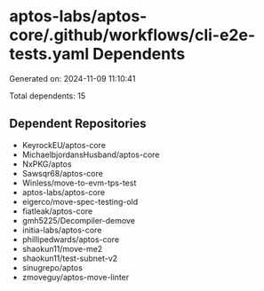# aptos-labs/aptos-core/.github/workflows/cli-e2e-tests.yaml Dependents

Generated on: 2024-11-09 11:10:41

Total dependents: 15

## Dependent Repositories

- KeyrockEU/aptos-core
- MichaelbjordansHusband/aptos-core
- NxPKG/aptos
- Sawsqr68/aptos-core
- Winless/move-to-evm-tps-test
- aptos-labs/aptos-core
- eigerco/move-spec-testing-old
- fiatleak/aptos-core
- gmh5225/Decompiler-demove
- initia-labs/aptos-core
- phillipedwards/aptos-core
- shaokun11/move-me2
- shaokun11/test-subnet-v2
- sinugrepo/aptos
- zmoveguy/aptos-move-linter
